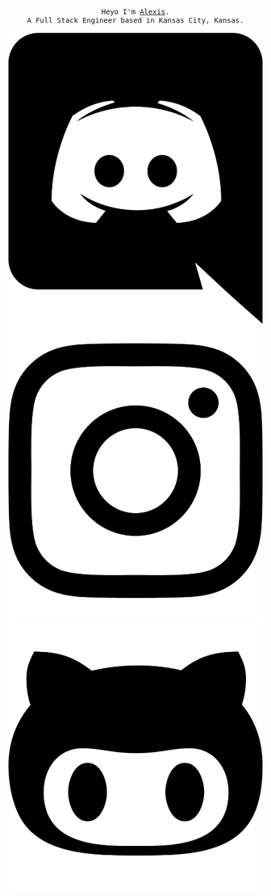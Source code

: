 <p align="center">
  <br>
  <br>
  <br>
  <samp>Heyo I'm <a target="_blank" href="https://alexis.kr">Alexis</a>.<br> A Full Stack Engineer based in Kansas City, Kansas.</samp>
  <br>
  <br>
  <a href="#" alt="Discord"><img src="/assets/icons/discord.svg"></a>
  <a href="#" alt="Instagram"><img src="/assets/icons/instagram.svg"></a>
  <a href="#" alt="GitHub"><img src="/assets/icons/github.svg"></a>
</p>